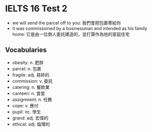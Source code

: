 # IELTS 16 Test 2

- we will send the parcel off to you: 我們會把包裹寄給你
- it was commissioned by a businessman and intended as his family home: 它是由一位商人委託建造的，並打算作為他的家庭住宅

## Vocabularies

- obesity: n. 肥胖
- parcel: n. 包裹
- fragile: adj. 易碎的
- commission: v. 委託
- catering: n. 餐飲業
- canteen: n. 食堂
- assignment: n. 任務
- cope: v. 應付
- pupil: nc. 學生
- grand: adj. 宏偉的
- ethical: adj. 倫理的